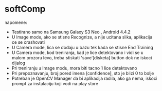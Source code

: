 # softComp

napomene:

- Testirano samo na Samsung Galaxy S3 Neo , Android 4.4.2
- U Image mode, ako se stisne Recognize, a nije ucitana slika, aplikacija ce se crashovati
- U Camera mode, lica se dodaju u bazu tek kada se stisne End Training
- U Camera mode, kod treniranja, kad je lice detektovano i vidi se u malom prozoru levo, treba stiskati 'save'[disketa] button dok ne iskoci dijalog 
- Pri treniranju u Image modu, mora biti tacno 1 lice detektovano
- Pri prepoznavanju, broj pored imena [confidence], sto je blizi 0 to bolje
- Potreban je OpenCV Manager da bi aplikacija radila, ako ga nema, iskoci prompt za instalaciju koji vodi na play store

